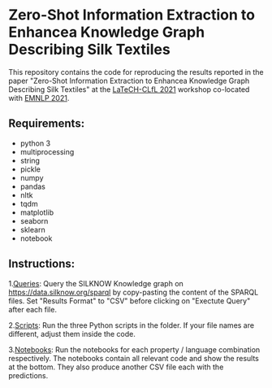 # Zero-Shot Information Extraction to Enhancea Knowledge Graph Describing Silk Textiles


This repository contains the code for reproducing the results reported in the paper "Zero-Shot Information Extraction to Enhancea Knowledge Graph Describing Silk Textiles" at the [LaTeCH-CLfL 2021](https://sighum.wordpress.com/events/latech-clfl-2021/) workshop co-located with [EMNLP 2021](https://2021.emnlp.org/).


## Requirements:

* python 3
* multiprocessing
* string
* pickle
* numpy
* pandas
* nltk
* tqdm
* matplotlib
* seaborn
* sklearn
* notebook

## Instructions: 

1.[Queries](https://github.com/silknow/ZSL-KG-silk/tree/main/queries): Query the SILKNOW Knowledge graph on https://data.silknow.org/sparql by copy-pasting the content of the SPARQL files. Set "Results Format" to "CSV" before clicking on "Exectute Query" after each file.


2.[Scripts](https://github.com/silknow/ZSL-KG-silk/tree/main/preprocessing): Run the three Python scripts in the folder. If your file names are different, adjust them inside the code.

3.[Notebooks](https://github.com/silknow/ZSL-KG-silk/tree/main/notebooks): Run the notebooks for each property / language combination respectively. The notebooks contain all relevant code and show the results at the bottom. They also produce another CSV file each with the predictions. 
